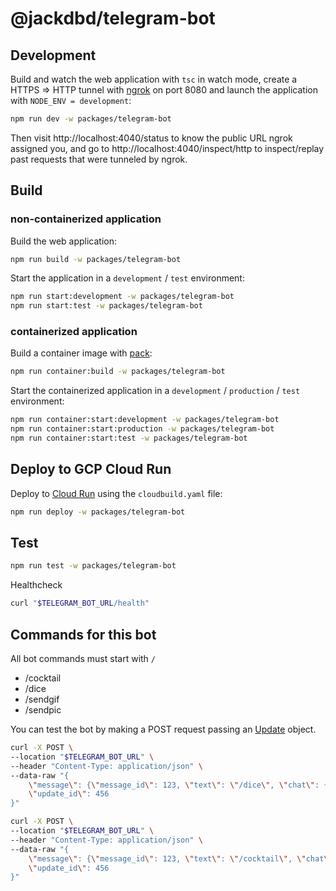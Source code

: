 # @jackdbd/telegram-bot

## Development

Build and watch the web application with `tsc` in watch mode, create a HTTPS => HTTP tunnel with [ngrok](https://ngrok.com/) on port 8080 and launch the application with `NODE_ENV = development`:

```sh
npm run dev -w packages/telegram-bot
```

Then visit http://localhost:4040/status to know the public URL ngrok assigned you, and go to http://localhost:4040/inspect/http to inspect/replay past requests that were tunneled by ngrok.

## Build

### non-containerized application

Build the web application:

```sh
npm run build -w packages/telegram-bot
```

Start the application in a `development` / `test` environment:

```sh
npm run start:development -w packages/telegram-bot
npm run start:test -w packages/telegram-bot
```

### containerized application

Build a container image with [pack](https://buildpacks.io/docs/tools/pack):

```sh
npm run container:build -w packages/telegram-bot
```

Start the containerized application in a `development` / `production` / `test` environment:

```sh
npm run container:start:development -w packages/telegram-bot
npm run container:start:production -w packages/telegram-bot
npm run container:start:test -w packages/telegram-bot
```

## Deploy to GCP Cloud Run

Deploy to [Cloud Run](https://console.cloud.google.com/run?project=prj-kitchen-sink) using the `cloudbuild.yaml` file:

```sh
npm run deploy -w packages/telegram-bot
```

## Test

```sh
npm run test -w packages/telegram-bot
```

Healthcheck

```sh
curl "$TELEGRAM_BOT_URL/health"
```

## Commands for this bot

All bot commands must start with `/`

- /cocktail
- /dice
- /sendgif
- /sendpic

You can test the bot by making a POST request passing an [Update](https://core.telegram.org/bots/api#update) object.

```sh
curl -X POST \
--location "$TELEGRAM_BOT_URL" \
--header "Content-Type: application/json" \
--data-raw "{
    \"message\": {\"message_id\": 123, \"text\": \"/dice\", \"chat\": {\"id\": \"$TELEGRAM_CHAT_ID\"}},
    \"update_id\": 456
}"
```

```sh
curl -X POST \
--location "$TELEGRAM_BOT_URL" \
--header "Content-Type: application/json" \
--data-raw "{
    \"message\": {\"message_id\": 123, \"text\": \"/cocktail\", \"chat\": {\"id\": \"$TELEGRAM_CHAT_ID\"}},
    \"update_id\": 456
}"
```

